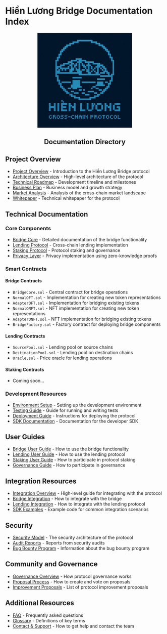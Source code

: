 # Hiền Lương Bridge Documentation Index

<div align="center">
  <img src="./assets/images/hien_luong_bridge_with_text_logo.png" alt="Hiền Lương Bridge Logo" width="300" />
  <h2>Documentation Directory</h2>
</div>

## Project Overview

- [Project Overview](./docs/project_overview.md) - Introduction to the Hiền Lương Bridge protocol
- [Architecture Overview](./docs/architecture.md) - High-level architecture of the protocol
- [Technical Roadmap](./docs/technical_roadmap.md) - Development timeline and milestones
- [Business Plan](./docs/business_plan.md) - Business model and growth strategy
- [Market Analysis](./docs/market_analysis.md) - Analysis of the cross-chain market landscape
- [Whitepaper](./whitepapper/whitepaper.md) - Technical whitepaper for the protocol

## Technical Documentation

### Core Components

- [Bridge Core](./docs/bridge.md) - Detailed documentation of the bridge functionality
- [Lending Protocol](./docs/lending.md) - Cross-chain lending implementation
- [Staking Protocol](./docs/staking.md) - Protocol staking and governance
- [Privacy Layer](./docs/privacy.md) - Privacy implementation using zero-knowledge proofs

### Smart Contracts

#### Bridge Contracts

- `BridgeCore.sol` - Central contract for bridge operations
- `NormalOFT.sol` - Implementation for creating new token representations
- `AdapterOFT.sol` - Implementation for bridging existing tokens
- `NormalONFT.sol` - NFT implementation for creating new token representations
- `AdapterONFT.sol` - NFT implementation for bridging existing tokens
- `BridgeFactory.sol` - Factory contract for deploying bridge components

#### Lending Contracts

- `SourcePool.sol` - Lending pool on source chains
- `DestinationPool.sol` - Lending pool on destination chains
- `Oracle.sol` - Price oracle for lending operations

#### Staking Contracts

- Coming soon...

### Development Resources

- [Environment Setup](./docs/development/environment_setup.md) - Setting up the development environment
- [Testing Guide](./docs/development/testing_guide.md) - Guide for running and writing tests
- [Deployment Guide](./docs/development/deployment_guide.md) - Instructions for deploying the protocol
- [SDK Documentation](./docs/development/sdk_documentation.md) - Documentation for the developer SDK

## User Guides

- [Bridge User Guide](./docs/user_guides/bridge_guide.md) - How to use the bridge functionality
- [Lending User Guide](./docs/user_guides/lending_guide.md) - How to use the lending protocol
- [Staking User Guide](./docs/user_guides/staking_guide.md) - How to participate in protocol staking
- [Governance Guide](./docs/user_guides/governance_guide.md) - How to participate in governance

## Integration Resources

- [Integration Overview](./docs/integration/overview.md) - High-level guide for integrating with the protocol
- [Bridge Integration](./docs/integration/bridge_integration.md) - How to integrate with the bridge
- [Lending Integration](./docs/integration/lending_integration.md) - How to integrate with the lending protocol
- [SDK Examples](./docs/integration/sdk_examples.md) - Example code for common integration scenarios

## Security

- [Security Model](./docs/security/security_model.md) - The security architecture of the protocol
- [Audit Reports](./docs/security/audit_reports.md) - Reports from security audits
- [Bug Bounty Program](./docs/security/bug_bounty.md) - Information about the bug bounty program

## Community and Governance

- [Governance Overview](./docs/governance/overview.md) - How protocol governance works
- [Proposal Process](./docs/governance/proposal_process.md) - How to create and vote on proposals
- [Improvement Proposals](./docs/governance/improvement_proposals.md) - List of protocol improvement proposals

## Additional Resources

- [FAQ](./docs/faq.md) - Frequently asked questions
- [Glossary](./docs/glossary.md) - Definitions of key terms
- [Contact & Support](./docs/support.md) - How to get help and contact the team

